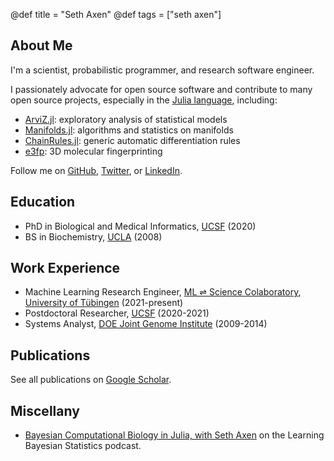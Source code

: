 @def title = "Seth Axen"
@def tags = ["seth axen"]

## About Me

I'm a scientist, probabilistic programmer, and research software engineer.

I passionately advocate for open source software and contribute to many open source projects, especially in the [Julia language](https://julialang.org/), including:
- [ArviZ.jl](https://github.com/arviz-devs/ArviZ.jl): exploratory analysis of statistical models
- [Manifolds.jl](https://github.com/JuliaManifolds/Manifolds.jl): algorithms and statistics on manifolds
- [ChainRules.jl](https://github.com/JuliaDiff/ChainRules.jl): generic automatic differentiation rules
- [e3fp](https://github.com/keiserlab/e3fp): 3D molecular fingerprinting

Follow me on [GitHub](https://github.com/sethaxen/), [Twitter](https://twitter.com/sethaxen/), or [LinkedIn](https://www.linkedin.com/in/sethaxen/).

## Education

- PhD in Biological and Medical Informatics, [UCSF](https://www.ucsf.edu/) (2020)
- BS in Biochemistry, [UCLA](https://www.ucla.edu/) (2008) 

## Work Experience

- Machine Learning Research Engineer, [ML ⇌ Science Colaboratory](https://mlcolab.org/), [University of Tübingen](https://uni-tuebingen.de/) (2021-present)
- Postdoctoral Researcher, [UCSF](https://www.ucsf.edu/) (2020-2021)
- Systems Analyst, [DOE Joint Genome Institute](https://jgi.doe.gov/) (2009-2014)

## Publications

See all publications on [Google Scholar](https://scholar.google.com/citations?hl=en&user=ql1INXcAAAAJ&view_op=list_works&sortby=pubdate).

## Miscellany

- [Bayesian Computational Biology in Julia, with Seth Axen](https://www.learnbayesstats.com/episode/24-bayesian-computational-biology-in-julia-with-seth-axen) on the Learning Bayesian Statistics podcast.
